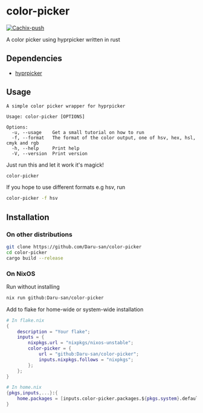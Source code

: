# color-picker

[![Cachix-push](https://github.com/Daru-san/color-picker/actions/workflows/cachix.yml/badge.svg)](https://github.com/Daru-san/color-picker/actions/workflows/cachix.yml)

A color picker using hyprpicker written in rust

## Dependencies

- [hyprpicker](https://github.com/hyprwm/hyprpicker)

## Usage

```text
A simple color picker wrapper for hyprpicker

Usage: color-picker [OPTIONS]

Options:
  -u, --usage    Get a small tutorial on how to run
  -f, --format   The format of the color output, one of hsv, hex, hsl, cmyk and rgb
  -h, --help     Print help
  -V, --version  Print version
```

Just run this and let it work it's magick!

```bash
color-picker
```

If you hope to use different formats e.g hsv, run

```bash
color-picker -f hsv
```

## Installation

### On other distributions

```sh
git clone https://github.com/Daru-san/color-picker
cd color-picker
cargo build --release
```

### On NixOS

Run without installing

```sh
nix run github:Daru-san/color-picker
```

Add to flake for home-wide or system-wide installation

```nix
# In flake.nix
{
    description = "Your flake";
    inputs = {
        nixpkgs.url = "nixpkgs/nixos-unstable";
        color-picker = {
            url = "github:Daru-san/color-picker";
            inputs.nixpkgs.follows = "nixpkgs";
        };
    };
}
```

```nix
# In home.nix
{pkgs,inputs,...}:{
    home.packages = [inputs.color-picker.packages.${pkgs.system}.default];
}
```
